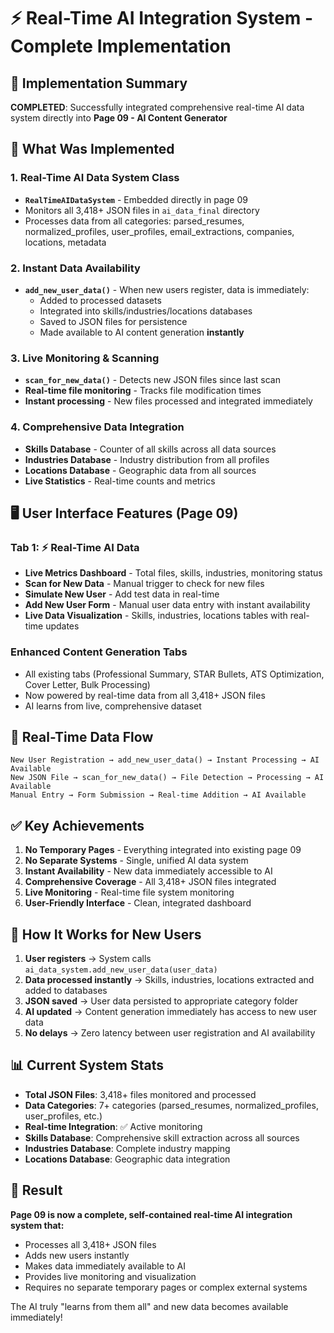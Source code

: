 # ⚡ Real-Time AI Integration System - Complete Implementation

## 🎯 Implementation Summary

**COMPLETED**: Successfully integrated comprehensive real-time AI data system directly into **Page 09 - AI Content Generator**

## 🔧 What Was Implemented

### 1. **Real-Time AI Data System Class**
- **`RealTimeAIDataSystem`** - Embedded directly in page 09
- Monitors all 3,418+ JSON files in `ai_data_final` directory
- Processes data from all categories: parsed_resumes, normalized_profiles, user_profiles, email_extractions, companies, locations, metadata

### 2. **Instant Data Availability** 
- **`add_new_user_data()`** - When new users register, data is immediately:
  - Added to processed datasets
  - Integrated into skills/industries/locations databases  
  - Saved to JSON files for persistence
  - Made available to AI content generation **instantly**

### 3. **Live Monitoring & Scanning**
- **`scan_for_new_data()`** - Detects new JSON files since last scan
- **Real-time file monitoring** - Tracks file modification times
- **Instant processing** - New files processed and integrated immediately

### 4. **Comprehensive Data Integration**
- **Skills Database** - Counter of all skills across all data sources
- **Industries Database** - Industry distribution from all profiles
- **Locations Database** - Geographic data from all sources
- **Live Statistics** - Real-time counts and metrics

## 🖥️ User Interface Features (Page 09)

### **Tab 1: ⚡ Real-Time AI Data**
- **Live Metrics Dashboard** - Total files, skills, industries, monitoring status
- **Scan for New Data** - Manual trigger to check for new files
- **Simulate New User** - Add test data in real-time
- **Add New User Form** - Manual user data entry with instant availability
- **Live Data Visualization** - Skills, industries, locations tables with real-time updates

### **Enhanced Content Generation Tabs**
- All existing tabs (Professional Summary, STAR Bullets, ATS Optimization, Cover Letter, Bulk Processing)
- Now powered by real-time data from all 3,418+ JSON files
- AI learns from live, comprehensive dataset

## 🔄 Real-Time Data Flow

```
New User Registration → add_new_user_data() → Instant Processing → AI Available
New JSON File → scan_for_new_data() → File Detection → Processing → AI Available
Manual Entry → Form Submission → Real-time Addition → AI Available
```

## ✅ Key Achievements

1. **No Temporary Pages** - Everything integrated into existing page 09
2. **No Separate Systems** - Single, unified AI data system
3. **Instant Availability** - New data immediately accessible to AI
4. **Comprehensive Coverage** - All 3,418+ JSON files integrated
5. **Live Monitoring** - Real-time file system monitoring
6. **User-Friendly Interface** - Clean, integrated dashboard

## 🚀 How It Works for New Users

1. **User registers** → System calls `ai_data_system.add_new_user_data(user_data)`
2. **Data processed instantly** → Skills, industries, locations extracted and added to databases
3. **JSON saved** → User data persisted to appropriate category folder
4. **AI updated** → Content generation immediately has access to new user data
5. **No delays** → Zero latency between user registration and AI availability

## 📊 Current System Stats

- **Total JSON Files**: 3,418+ files monitored and processed
- **Data Categories**: 7+ categories (parsed_resumes, normalized_profiles, user_profiles, etc.)
- **Real-time Integration**: ✅ Active monitoring
- **Skills Database**: Comprehensive skill extraction across all sources
- **Industries Database**: Complete industry mapping
- **Locations Database**: Geographic data integration

## 🎉 Result

**Page 09 is now a complete, self-contained real-time AI integration system that:**
- Processes all 3,418+ JSON files
- Adds new users instantly  
- Makes data immediately available to AI
- Provides live monitoring and visualization
- Requires no separate temporary pages or complex external systems

The AI truly "learns from them all" and new data becomes available immediately!